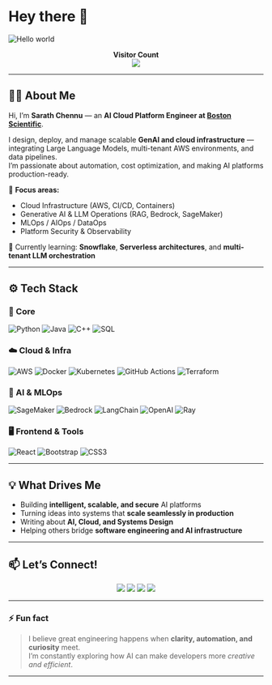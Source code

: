 # Hey there 👋  

<img src="https://raw.githubusercontent.com/sagar-viradiya/sagar-viradiya/master/resources/banner.png" alt="Hello world">

<p align="center"> 
  <b>Visitor Count</b><br>
  <img src="https://profile-counter.glitch.me/codesss009/count.svg" />
</p>

---

## 👨‍💻 About Me

Hi, I’m **Sarath Chennu** — an **AI Cloud Platform Engineer at [Boston Scientific](https://www.bostonscientific.com)**.

I design, deploy, and manage scalable **GenAI and cloud infrastructure** — integrating Large Language Models, multi-tenant AWS environments, and data pipelines.  
I’m passionate about automation, cost optimization, and making AI platforms production-ready.

🎯 **Focus areas:**  
- Cloud Infrastructure (AWS, CI/CD, Containers)  
- Generative AI & LLM Operations (RAG, Bedrock, SageMaker)  
- MLOps / AIOps / DataOps  
- Platform Security & Observability  

🧠 Currently learning: **Snowflake**, **Serverless architectures**, and **multi-tenant LLM orchestration**

---

## ⚙️ Tech Stack

### 🧩 Core
![Python](https://img.shields.io/badge/Python-FFD43B?style=for-the-badge&logo=python&logoColor=blue)
![Java](https://img.shields.io/badge/Java-007396?style=for-the-badge&logo=openjdk&logoColor=white)
![C++](https://img.shields.io/badge/C++-00599C?style=for-the-badge&logo=c%2B%2B&logoColor=white)
![SQL](https://img.shields.io/badge/MySQL-005C84?style=for-the-badge&logo=mysql&logoColor=white)

### ☁️ Cloud & Infra
![AWS](https://img.shields.io/badge/AWS-FF9900?style=for-the-badge&logo=amazon-aws&logoColor=white)
![Docker](https://img.shields.io/badge/Docker-2496ED?style=for-the-badge&logo=docker&logoColor=white)
![Kubernetes](https://img.shields.io/badge/Kubernetes-326CE5?style=for-the-badge&logo=kubernetes&logoColor=white)
![GitHub Actions](https://img.shields.io/badge/GitHub_Actions-2088FF?style=for-the-badge&logo=github-actions&logoColor=white)
![Terraform](https://img.shields.io/badge/Terraform-623CE4?style=for-the-badge&logo=terraform&logoColor=white)

### 🤖 AI & MLOps
![SageMaker](https://img.shields.io/badge/AWS_SageMaker-232F3E?style=for-the-badge&logo=amazon-aws&logoColor=white)
![Bedrock](https://img.shields.io/badge/Amazon_Bedrock-FF4F00?style=for-the-badge&logo=amazon&logoColor=white)
![LangChain](https://img.shields.io/badge/LangChain-0D9488?style=for-the-badge&logo=python&logoColor=white)
![OpenAI](https://img.shields.io/badge/OpenAI-412991?style=for-the-badge&logo=openai&logoColor=white)
![Ray](https://img.shields.io/badge/Ray_Distributed-0288D1?style=for-the-badge&logo=ray&logoColor=white)

### 🖥️ Frontend & Tools
![React](https://img.shields.io/badge/React-20232A?style=for-the-badge&logo=react&logoColor=61DAFB)
![Bootstrap](https://img.shields.io/badge/Bootstrap-563D7C?style=for-the-badge&logo=bootstrap&logoColor=white)
![CSS3](https://img.shields.io/badge/CSS3-1572B6?style=for-the-badge&logo=css3&logoColor=white)

---

## 💡 What Drives Me

- Building **intelligent, scalable, and secure** AI platforms  
- Turning ideas into systems that **scale seamlessly in production**  
- Writing about **AI, Cloud, and Systems Design**  
- Helping others bridge **software engineering and AI infrastructure**

---

## 📫 Let’s Connect!

<p align="center">
  <a href="https://twitter.com/SarathSS009"><img src="https://img.shields.io/badge/Twitter-1DA1F2?style=for-the-badge&logo=twitter&logoColor=white"></a>
  <a href="https://medium.com/@sarath.chennu"><img src="https://img.shields.io/badge/Medium-12100E?style=for-the-badge&logo=medium&logoColor=white"></a>
  <a href="https://leetcode.com/SarathSS009"><img src="https://img.shields.io/badge/LeetCode-FFA116?style=for-the-badge&logo=LeetCode&logoColor=black"></a>
  <a href="https://www.linkedin.com/in/sarath-chennu"><img src="https://img.shields.io/badge/LinkedIn-0077B5?style=for-the-badge&logo=linkedin&logoColor=white"></a>
</p>

---

### ⚡ Fun fact
> I believe great engineering happens when **clarity, automation, and curiosity** meet.  
> I’m constantly exploring how AI can make developers more *creative and efficient*.

---
